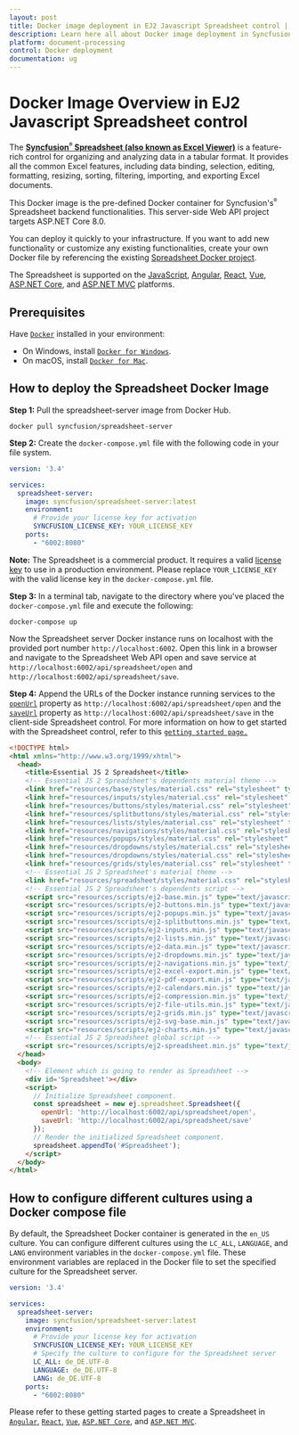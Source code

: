 ```yaml
---
layout: post
title: Docker image deployment in EJ2 Javascript Spreadsheet control | Syncfusion
description: Learn here all about Docker image deployment in Syncfusion EJ2 Javascript Spreadsheet control of Syncfusion Essential JS 2 and more.
platform: document-processing
control: Docker deployment 
documentation: ug
---
```


# Docker Image Overview in EJ2 Javascript Spreadsheet control

The [**Syncfusion<sup style="font-size:70%">&reg;</sup> Spreadsheet (also known as Excel Viewer)**](https://www.syncfusion.com/spreadsheet-editor-sdk/javascript-spreadsheet-editor) is a feature-rich control for organizing and analyzing data in a tabular format. It provides all the common Excel features, including data binding, selection, editing, formatting, resizing, sorting, filtering, importing, and exporting Excel documents.

This Docker image is the pre-defined Docker container for Syncfusion's<sup style="font-size:70%">&reg;</sup> Spreadsheet backend functionalities. This server-side Web API project targets ASP.NET Core 8.0.

You can deploy it quickly to your infrastructure. If you want to add new functionality or customize any existing functionalities, create your own Docker file by referencing the existing [Spreadsheet Docker project](https://github.com/SyncfusionExamples/Spreadsheet-Server-Docker).

The Spreadsheet is supported on the [JavaScript](https://www.syncfusion.com/javascript-ui-controls), [Angular](https://www.syncfusion.com/angular-ui-components), [React](https://www.syncfusion.com/react-ui-components), [Vue](https://www.syncfusion.com/vue-ui-components), [ASP.NET Core](https://www.syncfusion.com/aspnet-core-ui-controls), and [ASP.NET MVC](https://www.syncfusion.com/aspnet-mvc-ui-controls) platforms.

## Prerequisites

Have [`Docker`](https://www.docker.com/products/container-runtime#/download) installed in your environment:

* On Windows, install [`Docker for Windows`](https://hub.docker.com/editions/community/docker-ce-desktop-windows).
* On macOS, install [`Docker for Mac`](https://docs.docker.com/desktop/install/mac-install/).

## How to deploy the Spreadsheet Docker Image

**Step 1:** Pull the spreadsheet-server image from Docker Hub.

```console
docker pull syncfusion/spreadsheet-server
```

**Step 2:** Create the `docker-compose.yml` file with the following code in your file system.

```yaml
version: '3.4' 

services:
  spreadsheet-server:
    image: syncfusion/spreadsheet-server:latest
    environment:
      # Provide your license key for activation
      SYNCFUSION_LICENSE_KEY: YOUR_LICENSE_KEY
    ports:
      - "6002:8080"
```

**Note:** The Spreadsheet is a commercial product. It requires a valid [license key](https://help.syncfusion.com/common/essential-studio/licensing/licensing-faq/where-can-i-get-a-license-key) to use in a production environment. Please replace `YOUR_LICENSE_KEY` with the valid license key in the `docker-compose.yml` file.

**Step 3:** In a terminal tab, navigate to the directory where you've placed the `docker-compose.yml` file and execute the following:

```console
docker-compose up
```

Now the Spreadsheet server Docker instance runs on localhost with the provided port number `http://localhost:6002`. Open this link in a browser and navigate to the Spreadsheet Web API open and save service at `http://localhost:6002/api/spreadsheet/open` and `http://localhost:6002/api/spreadsheet/save`.

**Step 4:** Append the URLs of the Docker instance running services to the [`openUrl`](https://helpej2.syncfusion.com/javascript/documentation/api/spreadsheet/#openurl) property as `http://localhost:6002/api/spreadsheet/open` and the [`saveUrl`](https://helpej2.syncfusion.com/javascript/documentation/api/spreadsheet/#saveurl) property as `http://localhost:6002/api/spreadsheet/save` in the client-side Spreadsheet control. For more information on how to get started with the Spreadsheet control, refer to this [`getting started page.`](https://help.syncfusion.com/document-processing/excel/spreadsheet/javascript-es5/getting-started)

```html
<!DOCTYPE html>
<html xmlns="http://www.w3.org/1999/xhtml">
  <head>
    <title>Essential JS 2 Spreadsheet</title>
    <!-- Essential JS 2 Spreadsheet's dependents material theme -->
    <link href="resources/base/styles/material.css" rel="stylesheet" type="text/css"/>
    <link href="resources/inputs/styles/material.css" rel="stylesheet" type="text/css"/>
    <link href="resources/buttons/styles/material.css" rel="stylesheet" type="text/css"/>
    <link href="resources/splitbuttons/styles/material.css" rel="stylesheet" type="text/css"/>
    <link href="resources/lists/styles/material.css" rel="stylesheet" type="text/css"/>
    <link href="resources/navigations/styles/material.css" rel="stylesheet" type="text/css"/>
    <link href="resources/popups/styles/material.css" rel="stylesheet" type="text/css"/>
    <link href="resources/dropdowns/styles/material.css" rel="stylesheet" type="text/css"/>
    <link href="resources/dropdowns/styles/material.css" rel="stylesheet" type="text/css"/>
    <link href="resources/grids/styles/material.css" rel="stylesheet" type="text/css"/>
    <!-- Essential JS 2 Spreadsheet's material theme -->
    <link href="resources/spreadsheet/styles/material.css" rel="stylesheet" type="text/css"/>
    <!-- Essential JS 2 Spreadsheet's dependents script -->
    <script src="resources/scripts/ej2-base.min.js" type="text/javascript"></script>
    <script src="resources/scripts/ej2-buttons.min.js" type="text/javascript"></script>
    <script src="resources/scripts/ej2-popups.min.js" type="text/javascript"></script>
    <script src="resources/scripts/ej2-splitbuttons.min.js" type="text/javascript"></script>
    <script src="resources/scripts/ej2-inputs.min.js" type="text/javascript"></script>
    <script src="resources/scripts/ej2-lists.min.js" type="text/javascript"></script>
    <script src="resources/scripts/ej2-data.min.js" type="text/javascript"></script>
    <script src="resources/scripts/ej2-dropdowns.min.js" type="text/javascript"></script>
    <script src="resources/scripts/ej2-navigations.min.js" type="text/javascript"></script>
    <script src="resources/scripts/ej2-excel-export.min.js" type="text/javascript"></script>
    <script src="resources/scripts/ej2-pdf-export.min.js" type="text/javascript"></script>
    <script src="resources/scripts/ej2-calendars.min.js" type="text/javascript"></script>
    <script src="resources/scripts/ej2-compression.min.js" type="text/javascript"></script>
    <script src="resources/scripts/ej2-file-utils.min.js" type="text/javascript"></script>
    <script src="resources/scripts/ej2-grids.min.js" type="text/javascript"></script>
    <script src="resources/scripts/ej2-svg-base.min.js" type="text/javascript"></script>
    <script src="resources/scripts/ej2-charts.min.js" type="text/javascript"></script>
    <!-- Essential JS 2 Spreadsheet global script -->
    <script src="resources/scripts/ej2-spreadsheet.min.js" type="text/javascript"></script>
  </head>
  <body>
    <!-- Element which is going to render as Spreadsheet -->
    <div id='Spreadsheet'></div>
    <script>
      // Initialize Spreadsheet component.
      const spreadsheet = new ej.spreadsheet.Spreadsheet({
        openUrl: 'http://localhost:6002/api/spreadsheet/open',
        saveUrl: 'http://localhost:6002/api/spreadsheet/save'
      });
      // Render the initialized Spreadsheet component.
      spreadsheet.appendTo('#Spreadsheet');
    </script>
  </body>
</html>
```

## How to configure different cultures using a Docker compose file

By default, the Spreadsheet Docker container is generated in the `en_US` culture. You can configure different cultures using the `LC_ALL`, `LANGUAGE`, and `LANG` environment variables in the `docker-compose.yml` file. These environment variables are replaced in the Docker file to set the specified culture for the Spreadsheet server.

```yaml
version: '3.4' 

services:
  spreadsheet-server:
    image: syncfusion/spreadsheet-server:latest
    environment:
      # Provide your license key for activation
      SYNCFUSION_LICENSE_KEY: YOUR_LICENSE_KEY
      # Specify the culture to configure for the Spreadsheet server
      LC_ALL: de_DE.UTF-8
      LANGUAGE: de_DE.UTF-8
      LANG: de_DE.UTF-8
    ports:
      - "6002:8080"
```

Please refer to these getting started pages to create a Spreadsheet in [`Angular`](https://help.syncfusion.com/document-processing/excel/spreadsheet/angular/getting-started), [`React`](https://help.syncfusion.com/document-processing/excel/spreadsheet/react/getting-started), [`Vue`](https://help.syncfusion.com/document-processing/excel/spreadsheet/vue/getting-started), [`ASP.NET Core`](https://help.syncfusion.com/document-processing/excel/spreadsheet/asp-net-core/getting-started-core), and [`ASP.NET MVC`](https://help.syncfusion.com/document-processing/excel/spreadsheet/asp-net-mvc/getting-started-mvc).